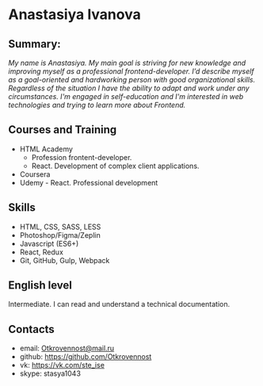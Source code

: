 # Anastasiya Ivanova

## Summary:
*My name is Anastasiya.
My main goal is striving for new knowledge and improving myself as a professional frontend-developer. 
I’d describe myself as a goal-oriented and hardworking person with good organizational skills.
Regardless of the situation I have the ability to adapt and work under any circumstances.
I'm engaged in self-education and I'm interested in web technologies and trying to learn more about Frontend.*


## Courses and Training
* HTML Academy
    * Profession frontent-developer.
    * React. Development of complex client applications.
* Coursera
* Udemy - React. Professional development

## Skills
* HTML, CSS, SASS, LESS
* Photoshop/Figma/Zeplin 
* Javascript (ES6+)
* React, Redux
* Git, GitHub, Gulp, Webpack

## English level
Intermediate. I can read and understand a technical documentation.

## Contacts
* email: Otkrovennost@mail.ru
* github: https://github.com/Otkrovennost
* vk: https://vk.com/ste_ise
* skype: stasya1043
